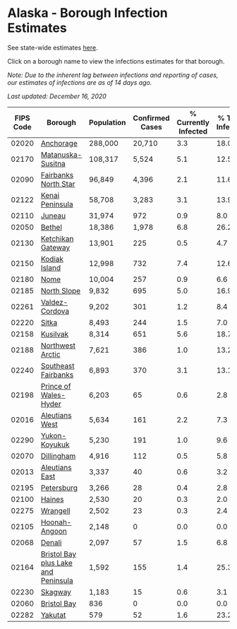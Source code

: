 # Alaska - Borough Infection Estimates

See state-wide estimates [here](/infections/us-ak).

Click on a borough name to view the infections estimates for that borough.

*Note: Due to the inherent lag between infections and reporting of cases, our estimates of infections are as of 14 days ago.*

*Last updated: December 16, 2020*

|   FIPS Code |                                                                    Borough |   Population |   Confirmed Cases |   % Currently Infected |   % Total Infected |
|-------------|----------------------------------------------------------------------------|--------------|-------------------|------------------------|--------------------|
|       02020 |                                                     [Anchorage](anchorage) |      288,000 |            20,710 |                    3.3 |               18.0 |
|       02170 |                                     [Matanuska-Susitna](matanuska-susitna) |      108,317 |             5,524 |                    5.1 |               12.5 |
|       02090 |                               [Fairbanks North Star](fairbanks-north-star) |       96,849 |             4,396 |                    2.1 |               11.6 |
|       02122 |                                         [Kenai Peninsula](kenai-peninsula) |       58,708 |             3,283 |                    3.1 |               13.9 |
|       02110 |                                                           [Juneau](juneau) |       31,974 |               972 |                    0.9 |                8.0 |
|       02050 |                                                           [Bethel](bethel) |       18,386 |             1,978 |                    6.8 |               26.2 |
|       02130 |                                     [Ketchikan Gateway](ketchikan-gateway) |       13,901 |               225 |                    0.5 |                4.7 |
|       02150 |                                             [Kodiak Island](kodiak-island) |       12,998 |               732 |                    7.4 |               12.6 |
|       02180 |                                                               [Nome](nome) |       10,004 |               257 |                    0.9 |                6.6 |
|       02185 |                                                 [North Slope](north-slope) |        9,832 |               695 |                    5.0 |               16.9 |
|       02261 |                                           [Valdez-Cordova](valdez-cordova) |        9,202 |               301 |                    1.2 |                8.4 |
|       02220 |                                                             [Sitka](sitka) |        8,493 |               244 |                    1.5 |                7.0 |
|       02158 |                                                       [Kusilvak](kusilvak) |        8,314 |               651 |                    5.6 |               18.7 |
|       02188 |                                       [Northwest Arctic](northwest-arctic) |        7,621 |               386 |                    1.0 |               13.2 |
|       02240 |                                 [Southeast Fairbanks](southeast-fairbanks) |        6,893 |               370 |                    3.1 |               13.1 |
|       02198 |                             [Prince of Wales-Hyder](prince-of-wales-hyder) |        6,203 |                65 |                    0.6 |                2.8 |
|       02016 |                                           [Aleutians West](aleutians-west) |        5,634 |               161 |                    2.2 |                7.3 |
|       02290 |                                             [Yukon-Koyukuk](yukon-koyukuk) |        5,230 |               191 |                    1.0 |                9.6 |
|       02070 |                                                   [Dillingham](dillingham) |        4,916 |               112 |                    0.5 |                5.8 |
|       02013 |                                           [Aleutians East](aleutians-east) |        3,337 |                40 |                    0.6 |                3.2 |
|       02195 |                                                   [Petersburg](petersburg) |        3,266 |                28 |                    0.4 |                2.8 |
|       02100 |                                                           [Haines](haines) |        2,530 |                20 |                    0.3 |                2.0 |
|       02275 |                                                       [Wrangell](wrangell) |        2,502 |                23 |                    0.3 |                2.4 |
|       02105 |                                             [Hoonah-Angoon](hoonah-angoon) |        2,148 |                 0 |                    0.0 |                0.0 |
|       02068 |                                                           [Denali](denali) |        2,097 |                57 |                    1.5 |                6.8 |
|       02164 | [Bristol Bay plus Lake and Peninsula](bristol-bay-plus-lake-and-peninsula) |        1,592 |               155 |                    1.4 |               25.3 |
|       02230 |                                                         [Skagway](skagway) |        1,183 |                15 |                    0.6 |                3.1 |
|       02060 |                                                 [Bristol Bay](bristol-bay) |          836 |                 0 |                    0.0 |                0.0 |
|       02282 |                                                         [Yakutat](yakutat) |          579 |                52 |                    1.6 |               23.2 |